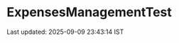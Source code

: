 # ExpensesManagementTest















































































































































































































Last updated: 2025-09-09 23:43:14 IST
